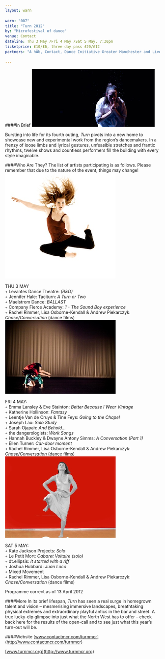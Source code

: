 ```yaml
---
layout: warn

warn: "007"
title: "Turn 2012"
by: "Microfestival of dance"
venue: Contact
dateline: Thu 3 May /Fri 4 May /Sat 5 May, 7:30pm
ticketprice: £10/£6, three day pass £20/£12
partners: "A hÅb, Contact, Dance Initiative Greater Manchester and Live at LICA co-production."

---
```


####In Brief
![Maelstrom](w7maesltrom.jpg)    

Bursting into life for its fourth outing, *Turn* pivots into a new home to showcase new and experimental work from the region’s dancemakers.  In a frenzy of loose limbs and lyrical gestures, unfeasible stretches and frantic rhythms, twelve shows and countless performers fill the building with every style imaginable. 

####Who Are They?
The list of artists participating is as follows.  Please remember that due to the nature of the event, things may change!    
![Ellen Turner](w7ellen.jpg)     

THU 3 MAY     
	◦	Levantes Dance Theatre: *(R&D)*        
	◦	Jennifer Hale: Taciturn: *A Turn or Two*   
	◦	Maelstrom Dance: *BALLAST*   
	◦	Company Fierce Academy: *1 - The Sound Boy experience*   
	◦	Rachel Rimmer, Lisa Osborne-Kendall & Andrew Piekarczyk: *Chase/Conversation* (dance films)  
![dt.ellipsis](w7dt.jpg)     

FRI 4 MAY:     
	◦	Emma Lansley & Eve Stainton: *Better Because I Wear Vintage*     
	◦	Katherine Hollinson: *Fantasy*    
	◦	Leentje Van de Cruys & Tine Feys: *Going to the Chapel*   
	◦	Joseph Lau: *Solo Study*   
	◦	Sarah Ojapah: *And Behold...*   
	◦	the dangerologists: *Work Songs*   
	◦	Hannah Buckley & Dwayne Antony Simms: *A Conversation (Part 1)*   
	◦	Ellen Turner: *Car-door moment*     
	◦	Rachel Rimmer, Lisa Osborne-Kendall & Andrew Piekarczyk: *Chase/Conversation* (dance films)   
![Kate Jackson](w7kate.jpg)     

SAT 5 MAY:     
	◦	Kate Jackson Projects: *Solo*   
	◦	Le Petit Mort: *Cabaret Voltaire (solo)*   
	◦	dt.ellipsis: *It started with a riff*   
	◦	Joshua Hubbard: *Juan Loco*   
	◦	Mixed Movement      
	◦	Rachel Rimmer, Lisa Osborne-Kendall & Andrew Piekarczyk: *Chase/Conversation* (dance films)   

Programme correct as of 13 April 2012   

####More
In its brief lifespan, *Turn* has seen a real surge in homegrown talent and vision –  mesmerising immersive landscapes, breathtaking physical extremes and extraordinary playful antics in the bar and street.  A true lucky-dip glimpse into just what the North West has to offer – check back here for the results of the open-call and to see just what this year’s turn-out will be.

####Website
[www.contactmcr.com/turnmcr](http://www.contactmcr.com/turnmcr)   

[www.turnmcr.org](http://www.turnmcr.org)